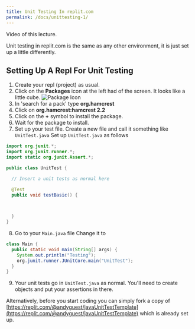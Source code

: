 ```yaml
---
title: Unit Testing In replit.com
permalink: /docs/unittesting-1/
---
```


Video of this lecture.  

Unit testing in replit.com is the same as any other environment, it is just set up a little differently.  

## Setting Up A Repl For Unit Testing

1. Create your repl (project) as usual.
2. Click on the **Packages** icon at the left had of the screen. It looks like a little cube. 
![Package Icon](https://ysjprog02.netlify.app/assets/img/package.png)
3. In 'search for a pack' type **org.hamcrest**
4. Click on **org.hamcrest:hamcrest    2.2**
5. Click on the **+** symbol to install the package.
6. Wait for the package to install.
7. Set up your test file. Create a new file and call it something like `UnitTest.java`
Set up `UnitTest.java` as follows

```java
import org.junit.*;
import org.junit.runner.*;
import static org.junit.Assert.*;

public class UnitTest {

  // Insert a unit tests as normal here

  @Test
  public void testBasic() {

    

  }
}
```
8. Go to your `Main.java` file
Change it to 
```java
class Main {
  public static void main(String[] args) {
    System.out.println("Testing");
    org.junit.runner.JUnitCore.main("UnitTest");
  }
}
```
9. Your unit tests go in `UnitTest.java` as normal. You'll need to create objects and put your assertions in there.


Alternatively, before you start coding you can simply fork a copy of [https://replit.com/@andyguest/javaUnitTestTemplate](https://replit.com/@andyguest/javaUnitTestTemplate) which is already set up.